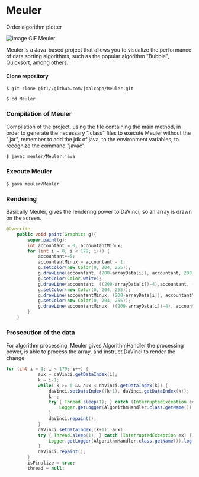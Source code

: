 # Meuler
Order algorithm plotter

![image GIF Meuler](https://dl.dropboxusercontent.com/s/7dw1jww94rs0e2h/meuler.gif?dl=0)

Meuler is a Java-based project that allows you to visualize the performance of data sorting algorithms, such as the popular algorithm "Bubble", Quicksort, among others.

#### Clone repository

`
$ git clone git://github.com/joalcapa/Meuler.git
`

`
$ cd Meuler
`

### Compilation of Meuler

Compilation of the project, using the file containing the main method, in order to generate the necessary ".class" files to execute Meuler without the ".jar", remember to add the jdk of java, to the environment variables, to recognize the command "javac".

`
$ javac meuler/Meuler.java
`

### Execute Meuler

`
$ java meuler/Meuler
`

### Rendering

Basically Meuler, gives the rendering power to DaVinci, so an array is drawn on the screen.

``` java
@Override
    public void paint(Graphics g){
        super.paint(g);
        int accountant = 0, accountantMinux;
        for (int i = 0; i < 179; i++) {
            accountant+=5;
            accountantMinux = accountant - 1;
            g.setColor(new Color(0, 204, 255));
            g.drawLine(accountant, (200-arrayData[i]), accountant, 200);
            g.setColor(Color.white);
            g.drawLine(accountant, ((200-arrayData[i])-4),accountant, (200-arrayData[i]));
            g.setColor(new Color(0, 204, 255));
            g.drawLine(accountantMinux, (200-arrayData[i]), accountantMinux, 200);
            g.setColor(new Color(0, 204, 255));
            g.drawLine(accountantMinux, ((200-arrayData[i])-4), accountantMinux, (200-arrayData[i]));
        }
    }
```

### Prosecution of the data

For algorithm processing, Meuler gives AlgorithmHandler the processing power, is able to process the array, and instruct DaVinci to render the change.

``` java
for (int i = 1; i < 179; i++) {
            aux = daVinci.getDataIndex(i);
            k = i-1;
            while( k >= 0 && aux < daVinci.getDataIndex(k)) {
                daVinci.setDataIndex((k+1), daVinci.getDataIndex(k));
                k--;
                try { Thread.sleep(1); } catch (InterruptedException ex) {
                    Logger.getLogger(AlgorithmHandler.class.getName()).log(Level.SEVERE, null, ex);
                }
                daVinci.repaint();    
            }
            daVinci.setDataIndex((k+1), aux);    
            try { Thread.sleep(1); } catch (InterruptedException ex) {
                Logger.getLogger(AlgorithmHandler.class.getName()).log(Level.SEVERE, null, ex);
            }
            daVinci.repaint();
        } 
        isFinalize = true;
        thread = null;
```
